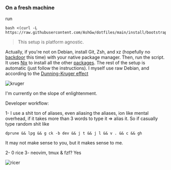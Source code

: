 ### On a fresh machine

run

```shell
bash <(curl -L https://raw.githubusercontent.com/AshGw/dotfiles/main/install/bootstrap)
```
> This setup is platform agnostic.

Actually, if you're not on Debian, install  Git, Zsh, and xz (hopefully no [backdoor](https://en.wikipedia.org/wiki/XZ_Utils_backdoor) this time) with your native package manager. Then, run the script. It uses [Nix](https://nixos.org/) to install all the other [packages](https://search.nixos.org/packages). The rest of the setup is automatic (just follow the instructions). I myself use raw Debian, and according to the [Dunning-Kruger effect](https://en.wikipedia.org/wiki/Dunning%E2%80%93Kruger_effect)

![kruger](https://github-production-user-asset-6210df.s3.amazonaws.com/126174609/333013594-ceaf6b9f-2d67-4fb8-89b1-51e1a746c77c.png?X-Amz-Algorithm=AWS4-HMAC-SHA256&X-Amz-Credential=AKIAVCODYLSA53PQK4ZA%2F20240523%2Fus-east-1%2Fs3%2Faws4_request&X-Amz-Date=20240523T022843Z&X-Amz-Expires=300&X-Amz-Signature=6715084f6a03101580b34a5c0f7b32e1f8c8faad6fdc9aaa3afccbe31023946f&X-Amz-SignedHeaders=host&actor_id=126174609&key_id=0&repo_id=723693556)

I'm currently on the slope of enlightenment.


Developer workflow:

1-   I use a shit ton of aliases, even aliasing the aliases, ion like mental overhead, if it takes more than 3 words to type it => alias it. So if casually type random shit like
```shell
dprune && lpg && g ck -b dev && j t && j l && v . && c && gh
```
 It may not make sense to you, but it makes sense to me.

 2- 0 rice
 3- neovim, tmux & fzf? Yes

![ricer](https://github.com/AshGw/Doctouuuuur/assets/126174609/b1329bf1-ad7a-4859-8b7e-3ede690a7116)
